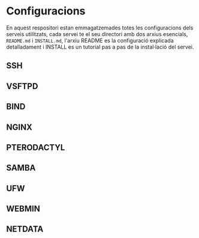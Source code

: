 # Configuracions
En aquest respositori estan emmagatzemades totes les configuracions dels serveis utilitzats, cada servei te el seu directori amb dos arxius esencials, `README.md` i `INSTALL.md`, l'arxiu README es la configuració explicada detalladament i INSTALL es un tutorial pas a pas de la instal·lació del servei.

## SSH
## VSFTPD
## BIND
## NGINX
## PTERODACTYL
## SAMBA
## UFW
## WEBMIN
## NETDATA
